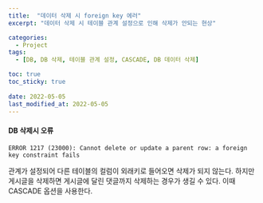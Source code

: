 ```yaml
---
title:  "데이터 삭제 시 foreign key 에러"
excerpt: "데이터 삭제 시 테이블 관계 설정으로 인해 삭제가 안되는 현상"

categories:
  - Project
tags:
  - [DB, DB 삭제, 테이블 관계 설정, CASCADE, DB 데이터 삭제]

toc: true
toc_sticky: true
 
date: 2022-05-05
last_modified_at: 2022-05-05
---
```


#### DB 삭제시 오류
```
ERROR 1217 (23000): Cannot delete or update a parent row: a foreign key constraint fails
```

관계가 설정되어 다른 테이블의 컬럼이 외래키로 들어오면 삭제가 되지 않는다. 하지만 게시글을 삭제하면 게시글에 달린 댓글까지 삭제하는 경우가 생길 수 있다. 이때 CASCADE 옵션을 사용한다.